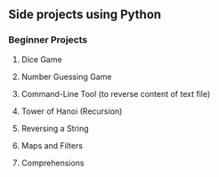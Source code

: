 ## Side projects using Python

### Beginner Projects

1. Dice Game

2. Number Guessing Game

3. Command-Line Tool (to reverse content of text file)

4. Tower of Hanoi (Recursion)

5. Reversing a String

6. Maps and Filters

7. Comprehensions




